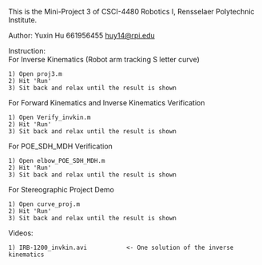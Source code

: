 This is the Mini-Project 3 of CSCI-4480 Robotics I, Rensselaer Polytechnic Institute.

Author: Yuxin Hu 661956455 huy14@rpi.edu

Instruction:  
  For Inverse Kinematics (Robot arm tracking S letter curve)
  
    1) Open proj3.m 
    2) Hit 'Run'  
    3) Sit back and relax until the result is shown 
  For Forward Kinematics and Inverse Kinematics Verification 
  
    1) Open Verify_invkin.m 
    2) Hit 'Run'  
    3) Sit back and relax until the result is shown 
   
  For POE_SDH_MDH Verification
  
    1) Open elbow_POE_SDH_MDH.m
    2) Hit 'Run'  
    3) Sit back and relax until the result is shown
 
  For Stereographic Project Demo

    1) Open curve_proj.m
    2) Hit 'Run'  
    3) Sit back and relax until the result is shown
    
  Videos:
  
    1) IRB-1200_invkin.avi           <- One solution of the inverse kinematics
